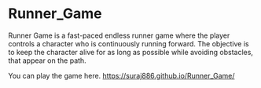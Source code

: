 # Runner_Game
Runner Game is a fast-paced endless runner game where the player controls a character who is continuously running forward. The objective is to keep the character alive for as long as possible while avoiding obstacles, that appear on the path.

You can play the game here.
https://suraj886.github.io/Runner_Game/
